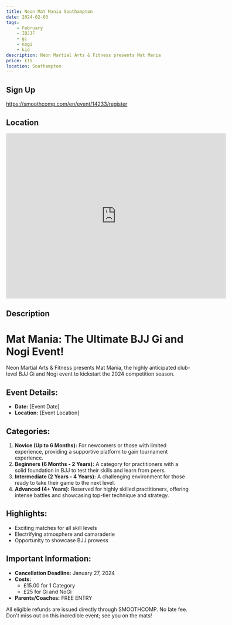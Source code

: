 ```yaml
---
title: Neon Mat Mania Southampton
date: 2024-02-03
tags:
    - February
    - IBJJF
    - gi 
    - nogi 
    - kid
description: Neon Martial Arts & Fitness presents Mat Mania
price: £15
location: Southampton
---
```

## Sign Up
https://smoothcomp.com/en/event/14233/register

## Location
<iframe src="https://www.google.com/maps/embed?pb=!1m17!1m12!1m3!1d2514.441774041568!2d-1.4564394234141105!3d50.93404257168842!2m3!1f0!2f0!3f0!3m2!1i1024!2i768!4f13.1!3m2!1m1!2zNTDCsDU2JzAyLjYiTiAxwrAyNycxMy45Ilc!5e0!3m2!1sen!2suk!4v1703104591341!5m2!1sen!2suk" width="600" height="450" style="border:0;" allowfullscreen="" loading="lazy" referrerpolicy="no-referrer-when-downgrade"></iframe>

## Description
# Mat Mania: The Ultimate BJJ Gi and Nogi Event!

Neon Martial Arts & Fitness presents Mat Mania, the highly anticipated club-level BJJ Gi and Nogi event to kickstart the 2024 competition season.

## Event Details:
- **Date:** [Event Date]
- **Location:** [Event Location]

## Categories:
1. **Novice (Up to 6 Months):** For newcomers or those with limited experience, providing a supportive platform to gain tournament experience.
2. **Beginners (6 Months - 2 Years):** A category for practitioners with a solid foundation in BJJ to test their skills and learn from peers.
3. **Intermediate (2 Years - 4 Years):** A challenging environment for those ready to take their game to the next level.
4. **Advanced (4+ Years):** Reserved for highly skilled practitioners, offering intense battles and showcasing top-tier technique and strategy.

## Highlights:
- Exciting matches for all skill levels
- Electrifying atmosphere and camaraderie
- Opportunity to showcase BJJ prowess

## Important Information:
- **Cancellation Deadline:** January 27, 2024
- **Costs:**
  - £15.00 for 1 Category
  - £25 for Gi and NoGi
- **Parents/Coaches:** FREE ENTRY

All eligible refunds are issued directly through SMOOTHCOMP. No late fee. Don't miss out on this incredible event; see you on the mats!
